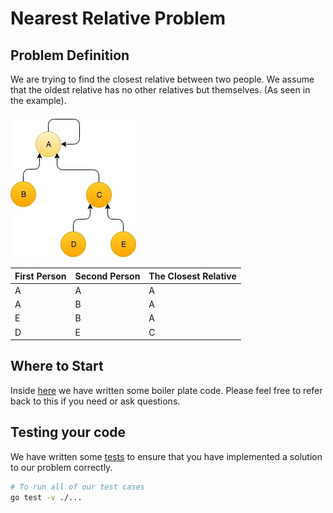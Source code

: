 # Nearest Relative Problem

## Problem Definition
We are trying to find the closest relative between two people. We assume that the oldest relative has no other relatives but themselves. (As seen in the example).

![Simple Tree Example](resources/NearestRelative.jpg)

|First Person | Second Person | The Closest Relative|
|-------------| --------------| --------------------|
| A           | A             | A                   |
| A           | B             | A                   |
| E           | B             | A                   |
| D           | E             | C                   |

## Where to Start
Inside [here](problem/) we have written some boiler plate code. Please feel free to refer back to this if you need or ask questions.

## Testing your code
We have written some [tests](test/) to ensure that you have implemented a solution to our problem correctly.

```sh
# To run all of our test cases
go test -v ./...
```

